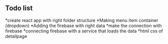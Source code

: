 

## Todo list

*create react app with right folder structure
*Making menu item container (dropdown)
*Adding the firebase with right data
*make the connection with firebase
*connecting firebase with a service that loads the data
*html css of detailpage


